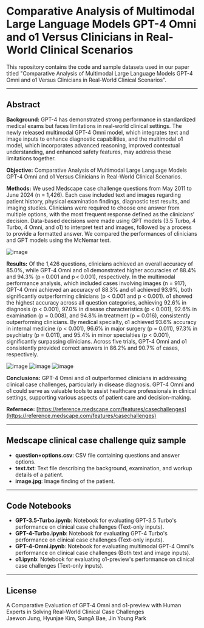 
# Comparative Analysis of Multimodal Large Language Models GPT-4 Omni and o1 Versus Clinicians in Real-World Clinical Scenarios

This repository contains the code and sample datasets used in our paper titled "Comparative Analysis of Multimodal Large Language Models GPT-4 Omni and o1 Versus Clinicians in Real-World Clinical Scenarios".

---

## Abstract

**Background:** GPT-4 has demonstrated strong performance in standardized medical exams but faces limitations in real-world clinical settings. The newly released multimodal GPT-4 Omni model, which integrates text and image inputs to enhance diagnostic capabilities, and the multimodal o1 model, which incorporates advanced reasoning, improved contextual understanding, and enhanced safety features, may address these limitations together.

**Objective:** Comparative Analysis of Multimodal Large Language Models GPT-4 Omni and o1 Versus Clinicians in Real-World Clinical Scenarios.

**Methods:** We used Medscape case challenge questions from May 2011 to June 2024 (n = 1,426). Each case included text and images regarding patient history, physical examination findings, diagnostic test results, and imaging studies. Clinicians were required to choose one answer from multiple options, with the most frequent response defined as the clinicians’ decision. Data-based decisions were made using GPT models (3.5 Turbo, 4 Turbo, 4 Omni, and o1) to interpret text and images, followed by a process to provide a formatted answer. We compared the performances of clinicians and GPT models using the McNemar test.

![image](https://github.com/user-attachments/assets/5852b1e8-efab-4aaf-9a44-c988d677feb0)

**Results:** Of the 1,426 questions, clinicians achieved an overall accuracy of 85.0%, while GPT-4 Omni and o1 demonstrated higher accuracies of 88.4% and 94.3% (p = 0.001 and p < 0.001), respectively. In the multimodal performance analysis, which included cases involving images (n = 917), GPT-4 Omni achieved an accuracy of 88.3% and o1 achieved 93.9%, both significantly outperforming clinicians (p < 0.001 and p < 0.001). o1 showed the highest accuracy across all question categories, achieving 92.6% in diagnosis (p < 0.001), 97.0% in disease characteristics (p < 0.001), 92.6% in examination (p = 0.008), and 94.8% in treatment (p = 0.016), consistently outperforming clinicians. By medical specialty, o1 achieved 93.6% accuracy in internal medicine (p < 0.001), 96.6% in major surgery (p = 0.011), 97.3% in psychiatry (p = 0.011), and 95.4% in minor specialties (p < 0.001), significantly surpassing clinicians. Across five trials, GPT-4 Omni and o1 consistently provided correct answers in 86.2% and 90.7% of cases, respectively.

![image](https://github.com/user-attachments/assets/023c5aab-27c1-430c-91bb-f5b5a6b0b80c)
![image](https://github.com/user-attachments/assets/e82782a7-52af-46bf-bac4-9948609a1318)
![image](https://github.com/user-attachments/assets/ad0e1e0d-a47a-4889-8ba1-b07d2c8e40e4)

**Conclusions:** GPT-4 Omni and o1 outperformed clinicians in addressing clinical case challenges, particularly in disease diagnosis. GPT-4 Omni and o1 could serve as valuable tools to assist healthcare professionals in clinical settings, supporting various aspects of patient care and decision-making.

**Refernece:** [https://reference.medscape.com/features/casechallenges](https://reference.medscape.com/features/casechallenges)

---

## Medscape clinical case challenge quiz sample

- **question+options.csv**: CSV file containing questions and answer options.
- **text.txt**: Text file describing the background, examination, and workup details of a patient.
- **image.jpg**: Image finding of the patient.

---

## Code Notebooks

- **GPT-3.5-Turbo.ipynb**: Notebook for evaluating GPT-3.5 Turbo's performance on clinical case challenges (Text-only inputs).
- **GPT-4-Turbo.ipynb**: Notebook for evaluating GPT-4 Turbo's performance on clinical case challenges (Text-only inputs).
- **GPT-4-Omni.ipynb**: Notebook for evaluating multimodal GPT-4 Omni's performance on clinical case challenges (Both text and image inputs).
- **o1.ipynb**: Notebook for evaluating o1-preview's performance on clinical case challenges (Text-only inputs).

---

## License
A Comparative Evaluation of GPT-4 Omni and o1-preview with Human Experts in Solving Real-World Clinical Case Challenges  
Jaewon Jung, Hyunjae Kim, SungA Bae, Jin Young Park
